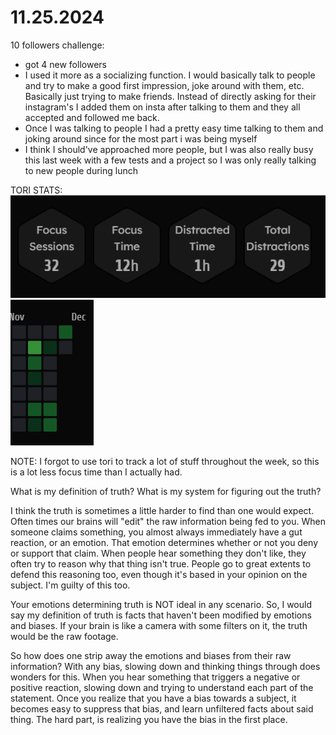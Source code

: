 # 11.25.2024

10 followers challenge:
- got 4 new followers
- I used it more as a socializing function. I would basically talk to people and try to make a good first impression, joke around with them, etc. Basically just trying to make friends. Instead of directly asking for their instagram's I added them on insta after talking to them and they all accepted and followed me back.
- Once I was talking to people I had a pretty easy time talking to them and joking around since for the most part i was being myself
- I think I should've approached more people, but I was also really busy this last week with a few tests and a project so I was only really talking to new people during lunch 

TORI STATS:
![alt text](image.png)
![alt text](image-1.png)

NOTE: I forgot to use tori to track a lot of stuff throughout the week, so this is a lot less focus time than I actually had. 

What is my definition of truth? What is my system for figuring out the truth?

I think the truth is sometimes a little harder to find than one would expect. Often times our brains will "edit" the raw information being fed to you. When someone claims something, you almost always immediately have a gut reaction, or an emotion. That emotion determines whether or not you deny or support that claim. When people hear something they don't like, they often try to reason why that thing isn't true. People go to great extents to defend this reasoning too, even though it's based in your opinion on the subject. I'm guilty of this too.

Your emotions determining truth is NOT ideal in any scenario. So, I would say my definition of truth is facts that haven't been modified by emotions and biases. If your brain is like a camera with some filters on it, the truth would be the raw footage.

So how does one strip away the emotions and biases from their raw information? With any bias, slowing down and thinking things through does wonders for this. When you hear something that triggers a negative or positive reaction, slowing down and trying to understand each part of the statement. Once you realize that you have a bias towards a subject, it becomes easy to suppress that bias, and learn unfiltered facts about said thing. The hard part, is realizing you have the bias in the first place.